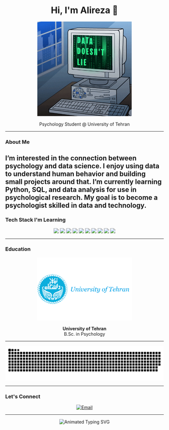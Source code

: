 <h1 align="center">Hi, I'm Alireza 👋</h1>

<p align="center">
  <img src="https://github.com/Alipharius/Alipharius/blob/main/coding.gif?raw=true" width="300" alt="Coding GIF" />
</p>

<p align="center">
 Psychology Student @ University of Tehran
</p>

---

### About Me

I’m interested in the connection between psychology and data science.
I enjoy using data to understand human behavior and building small projects around that.
I’m currently learning Python, SQL, and data analysis for use in psychological research.
My goal is to become a psychologist skilled in data and technology.
---

### Tech Stack I'm Learning

<p align="center">
  <!-- Core Languages -->
  <img src="https://img.shields.io/badge/Python-3776AB?style=for-the-badge&logo=python&logoColor=white" />
  <img src="https://img.shields.io/badge/r-%23276DC3.svg?style=for-the-badge&logo=r&logoColor=white" />
  <img src="https://img.shields.io/badge/SQL-4479A1?style=for-the-badge&logo=postgresql&logoColor=white" />
  
  <!-- Data Science -->
  <img src="https://img.shields.io/badge/Pandas-150458?style=for-the-badge&logo=pandas&logoColor=white" />
  <img src="https://img.shields.io/badge/NumPy-013243?style=for-the-badge&logo=numpy&logoColor=white" />
  <img src="https://img.shields.io/badge/Jupyter-F37626?style=for-the-badge&logo=jupyter&logoColor=white" />
  
  <!-- Tools -->
  <img src="https://img.shields.io/badge/Git-F05032?style=for-the-badge&logo=git&logoColor=white" />
  
  <!-- Web & Data -->
  <img src="https://img.shields.io/badge/Requests-3776AB?style=for-the-badge&logo=python&logoColor=white" />
  <img src="https://img.shields.io/badge/Beautiful_Soup-3776AB?style=for-the-badge&logo=python&logoColor=white" />
  <img src="https://img.shields.io/badge/Matplotlib-3776AB?style=for-the-badge&logo=python&logoColor=white" />
</p>

---

### Education

<p align="center">
  <img src="https://github.com/Alipharius/Alipharius/blob/main/Tehran.png?raw=true" alt="University of Tehran" width="300"/>
</p>

<p align="center"><strong>University of Tehran</strong><br>B.Sc. in Psychology<br>

---

<p align="center">
  <img src="https://github.com/Alipharius/Alipharius/blob/output/github-snake-dark.svg" alt="GitHub Snake Animation" />
</p>

---

### Let's Connect

<p align="center">
  <a href="mailto:re.alireza1729@gmail.com" target="_blank">
    <img src="https://img.shields.io/badge/Email-re.alireza1729@gmail.com-red?style=for-the-badge&logo=gmail" alt="Email" />
  </a>
</p>

---

<p align="center">
  <img src="https://readme-typing-svg.demolab.com?font=Fira+Code&size=16&pause=1000&color=3776AB&center=true&vCenter=true&width=700&lines=Data+understands+the+what,+psychology+understands+the+why" alt="Animated Typing SVG" />
</p>
